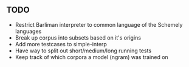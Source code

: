 ## TODO
* Restrict Barliman interpreter to common language of the Schemely languages
* Break up corpus into subsets based on it's origins
* Add more testcases to simple-interp
* Have way to split out short/medium/long running tests
* Keep track of which corpora a model (ngram) was trained on
